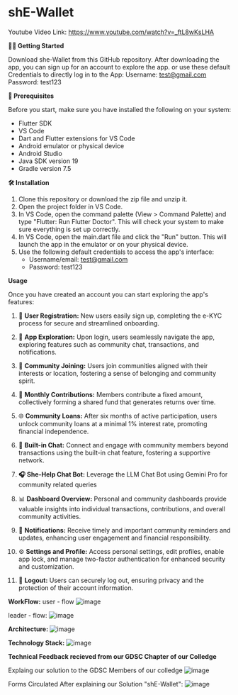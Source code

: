 # shE-Wallet

Youtube Video Link: https://www.youtube.com/watch?v=_ftL8wKsLHA

**🏃‍♀️ Getting Started**

Download she-Wallet from this GitHub repository. 
After downloading the app, you can sign up for an account to explore the app.
or use these default Credentials to directly log in to the App:
Username: test@gmail.com
Password: test123 


**📝 Prerequisites**

Before you start, make sure you have installed the following on your system:

- Flutter SDK
- VS Code
- Dart and Flutter extensions for VS Code
- Android emulator or physical device
- Android Studio
- Java SDK version 19
- Gradle version 7.5

**🛠️ Installation**

1. Clone this repository or download the zip file and unzip it.
2. Open the project folder in VS Code.
3. In VS Code, open the command palette (View > Command Palette) and type "Flutter: Run Flutter Doctor". This will check your system to make sure everything is set up correctly.
4. In VS Code, open the main.dart file and click the "Run" button. This will launch the app in the emulator or on your physical device.
5. Use the following default credentials to access the app's interface:
   - Username/email: test@gmail.com
   - Password: test123

**Usage**

Once you have created an account you can start exploring the app's features:
1. 📝 **User Registration:**
   New users easily sign up, completing the e-KYC process for secure and streamlined onboarding.

2. 🚀 **App Exploration:**
   Upon login, users seamlessly navigate the app, exploring features such as community chat, transactions, and notifications.

3. 🤝 **Community Joining:**
   Users join communities aligned with their interests or location, fostering a sense of belonging and community spirit.

4. 💸 **Monthly Contributions:**
   Members contribute a fixed amount, collectively forming a shared fund that generates returns over time.

5. 🌐 **Community Loans:**
   After six months of active participation, users unlock community loans at a minimal 1% interest rate, promoting financial independence.

6. 💬 **Built-in Chat:**
   Connect and engage with community members beyond transactions using the built-in chat feature, fostering a supportive network.

7. **🎧 She-Help Chat Bot:**
    Leverage the LLM Chat Bot using Gemini Pro for community related queries

8. 📊 **Dashboard Overview:**
   Personal and community dashboards provide valuable insights into individual transactions, contributions, and overall community activities.

9. 🔔 **Notifications:**
   Receive timely and important community reminders and updates, enhancing user engagement and financial responsibility.

10. ⚙️ **Settings and Profile:**
   Access personal settings, edit profiles, enable app lock, and manage two-factor authentication for enhanced security and customization.


11. 🚪 **Logout:**
    Users can securely log out, ensuring privacy and the protection of their account information.

**WorkFlow:**
user - flow
![image](https://github.com/Nithya-Varshini/sample-main/assets/111070486/75bbcc92-d772-48ce-bb34-97d74428cc7c)

leader - flow:
![image](https://github.com/Nithya-Varshini/sample-main/assets/111070486/329e5722-0272-4900-a201-e3175bf33e59)


**Architecture:**
![image](https://github.com/Nithya-Varshini/sample-main/assets/111070486/0a617877-e6b5-448c-bc4e-3c7c4d12ff8c)

**Technology Stack:**
![image](https://github.com/Nithya-Varshini/sample-main/assets/111070486/7294bf50-045f-498c-971f-e50b5ff29961)



**Technical Feedback recieved from our GDSC Chapter of our Colledge**

Explaing our solution to the GDSC Members of our colledge
![image](https://github.com/Nithya-Varshini/sample-main/assets/111070486/8d81d009-201f-4451-bb48-a470d7b86373)

Forms Circulated After explaining our Solution "shE-Wallet":
![image](https://github.com/Nithya-Varshini/sample-main/assets/111070486/7e8eb03f-8e12-433f-aafa-055d41309dfd)
